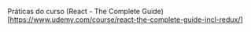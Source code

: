 Práticas do curso (React - The Complete Guide)[https://www.udemy.com/course/react-the-complete-guide-incl-redux/]